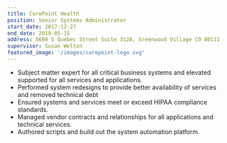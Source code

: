 ```yaml
---
title: CarePoint Health
position: Senior Systems Administrator
start_date: 2017-12-27
end_date: 2019-05-15
address: 5600 S Quebec Street Suite 312A, Greenwood Village CO 80111
supervisor: Susan Welton
featured_image: '/images/carepoint-logo.svg'
---
```

* Subject matter expert for all critical business systems and elevated supported for all services and applications.
* Performed system redesigns to provide better availability of services and removed technical debt
* Ensured systems and services meet or exceed HIPAA compliance standards.
* Managed vendor contracts and relationships for all applications and technical services.
* Authored scripts and build out the system automation platform.